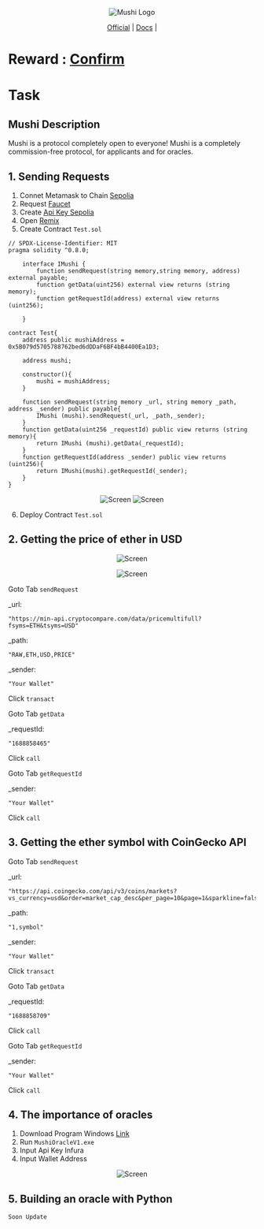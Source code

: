 <p align="center">
  <img src="https://mushi.network/wp-content/uploads/2023/07/cropped-Black-And-White-Modern-Vintage-Retro-Brand-Logo-1.jpg" alt="Mushi Logo">
</p>

<p align="center">
  <a href="https://mushi.network/">Official</a> |
  <a href="https://mushi.network/docs/">Docs</a> |
</p>

<p align="center">
  <h1>Reward :   <a href="https://mushi.network/docs/airdrop-and-beta-phase-of-the-mushi-protocol/">Confirm</a></h1>
</p>

<p align="center">
  <h1>Task</h1>
</p>

## Mushi Description
Mushi is a protocol completely open to everyone!
Mushi is a completely commission-free protocol, for applicants and for oracles.

## 1. Sending Requests
1. Connet Metamask to Chain <a href="https://chainlist.org/chain/11155111">Sepolia</a>
2. Request <a href="https://faucets.chain.link/">Faucet</a>
3. Create <a href="https://www.infura.io/">Api Key Sepolia</a>
4. Open <a href="https://remix.ethereum.org">Remix</a>
5. Create Contract `Test.sol`
```
// SPDX-License-Identifier: MIT
pragma solidity ^0.8.0;

    interface IMushi {
        function sendRequest(string memory,string memory, address) external payable;
        function getData(uint256) external view returns (string memory);
        function getRequestId(address) external view returns (uint256);

    }

contract Test{
    address public mushiAddress = 0x5B079d5705788762bed6dDDaF6BF4bB4400Ea1D3;

    address mushi;

    constructor(){
        mushi = mushiAddress;
    }

    function sendRequest(string memory _url, string memory _path, address _sender) public payable{
        IMushi (mushi).sendRequest(_url, _path,_sender);
    }
    function getData(uint256 _requestId) public view returns (string memory){
        return IMushi (mushi).getData(_requestId);
    }
    function getRequestId(address _sender) public view returns (uint256){
        return IMushi(mushi).getRequestId(_sender);
    }
}

```

<p align="center">
  <img src="https://i.ibb.co/JKPRd8f/1.png" alt="Screen">
  <img src="https://i.ibb.co/z75C0my/3.png" alt="Screen">
</p>

6. Deploy Contract `Test.sol`

## 2. Getting the price of ether in USD

<p align="center">
  <img src="https://i.ibb.co/XyfCMBK/4.png" alt="Screen">
</p>

<p align="center">
  <img src="https://i.ibb.co/WkxyPv1/8.png" alt="Screen">
</p>

Goto Tab `sendRequest`

_url:
```
"https://min-api.cryptocompare.com/data/pricemultifull?fsyms=ETH&tsyms=USD"
```
_path:
```
"RAW,ETH,USD,PRICE"
```
_sender:
```
"Your Wallet"
```
Click `transact`

Goto Tab `getData`
 
_requestId: 
```
"1688858465"
```
 Click `call`

Goto Tab `getRequestId`

_sender: 
```
"Your Wallet"
```
Click `call`

## 3. Getting the ether symbol with CoinGecko API
Goto Tab `sendRequest`

_url:
```
"https://api.coingecko.com/api/v3/coins/markets?vs_currency=usd&order=market_cap_desc&per_page=10&page=1&sparkline=false&locale=en"
```
_path:
```
"1,symbol"
```
_sender:
```
"Your Wallet"
```
Click `transact`

Goto Tab `getData`
 
_requestId: 
```
"1688858709"
```
 Click `call`

Goto Tab `getRequestId`

_sender: 
```
"Your Wallet"
```
Click `call`

## 4. The importance of oracles
1. Download Program Windows <a href="https://www.mediafire.com/file/nefidw4g0ar04ag/MushiSepoliaOracleV1.zip/file)https://www.mediafire.com/file/nefidw4g0ar04ag/MushiSepoliaOracleV1.zip/file">Link</a>
2. Run `MushiOracleV1.exe`
3. Input Api Key Infura
4. Input Wallet Address

<p align="center">
  <img src="https://i.ibb.co/QCScxyr/Capture.png" alt="Screen">
</p>   

## 5. Building an oracle with Python
`Soon Update`

   
